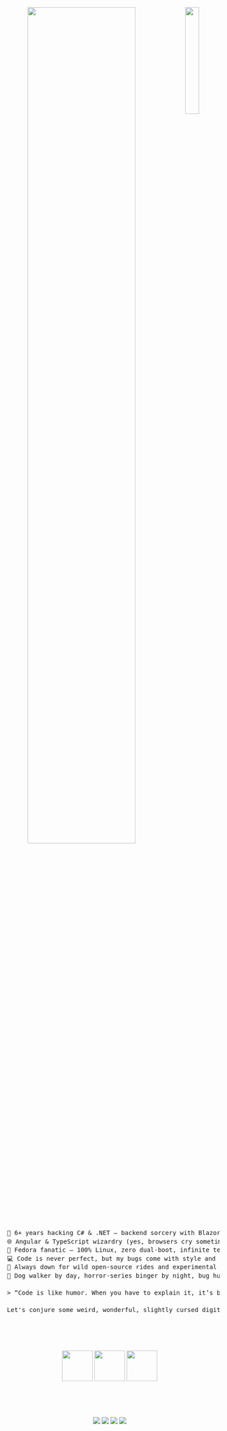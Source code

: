 <div align="center">
  <img src="https://media4.giphy.com/media/v1.Y2lkPTc5MGI3NjExanptNTRuNmY1c3doa2hkNjBvNnFvZ3ZtNG1paDUxazUzYmpiY2QzMiZlcD12MV9pbnRlcm5hbF9naWZfYnlfaWQmY3Q9Zw/CJQAE0H4egAkX3CqQD/giphy.gif" width="25%" align="right" />

  <img src="https://readme-typing-svg.demolab.com?font=Inconsolata&weight=600&size=42&duration=4000&pause=300&color=A7A459&center=true&vCenter=true&multiline=true&repeat=false&random=false&width=1200&height=140&lines=Hey+hey+there!;I'm+Jessie,+chaotic-good+trans+dev+queen+from+Slovakia+🏳️‍⚧️🔥;Coding+with+love,+sarcasm+and+a+dash+of+madness+💻✨" width="70%" />
  
  <br><br>
  
  <pre style="font-size:1em; line-height:1.4em; max-width:700px; text-align:left; margin:auto;">
  🧠 6+ years hacking C# & .NET – backend sorcery with Blazor, ASP.NET & EF Core  
  🌐 Angular & TypeScript wizardry (yes, browsers cry sometimes)  
  🐧 Fedora fanatic – 100% Linux, zero dual-boot, infinite terminal tabs  
  💻 Code is never perfect, but my bugs come with style and stories  
  🤝 Always down for wild open-source rides and experimental chaos  
  🐾 Dog walker by day, horror-series binger by night, bug hunter 24/7  

  &gt; “Code is like humor. When you have to explain it, it’s bad.” — Cory House

  Let's conjure some weird, wonderful, slightly cursed digital magic together! ✨
  </pre>
  
  <br><br>

  <img src="https://media2.giphy.com/media/v1.Y2lkPTc5MGI3NjExbTJxcGtxY2JyOGh3dzJiMm5vejRwYjZ0YnZ0cTBtbDZyODRweTR4MyZlcD12MV9pbnRlcm5hbF9naWZfYnlfaWQmY3Q9Zw/iMH73wcGfTfLDAGmob/giphy.gif" height="70" />
  <img src="https://media3.giphy.com/media/v1.Y2lkPTc5MGI3NjExa2syZ2s0Y2pqN2F3em95cG5uMXNnMDBndzJhcHpvN2JkM2tkdDk1aSZlcD12MV9pbnRlcm5hbF9naWZfYnlfaWQmY3Q9Zw/69ncKtW98s4QScToxk/giphy.gif" height="70" />
  <img src="https://media4.giphy.com/media/v1.Y2lkPTc5MGI3NjExazNpZGszMWwwOXR5NmtpbzVwZGJsOTR2dGJtcnlqa3l2bW1nMXE2MyZlcD12MV9pbnRlcm5hbF9naWZfYnlfaWQmY3Q9Zw/26gYFsgwLZogksCPK/giphy.gif" height="70" />
  
  <br><br><br>

  [![](https://img.shields.io/badge/linkedin-0a66c2?style=for-the-badge&logo=linkedin&logoColor=white)](https://linkedin.com/in/your-linkedin) 
  [![](https://img.shields.io/badge/medium-000000?style=for-the-badge&logo=medium&logoColor=white)](https://medium.com/@jessietheice) 
  [![](https://img.shields.io/badge/twitter-1DA1F2?style=for-the-badge&logo=twitter&logoColor=white)](https://x.com/JessieTheIce) 
  [![](https://img.shields.io/badge/github-181717?style=for-the-badge&logo=github&logoColor=white)](https://github.com/IcyIme)
</div>
